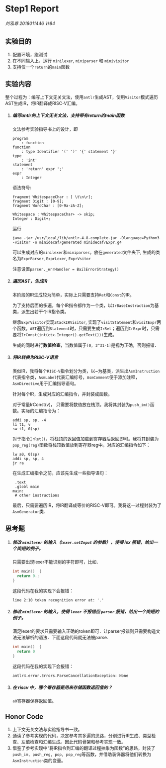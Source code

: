 # Step1 Report

###### 刘泓尊   2018011446   计84

## 实验目的

1. 配置环境，跑测试
2. 在不同输入上，运行 `minilexer`, `miniparser` 和 `minivisitor`
3. 支持仅一个`return`的`main`函数

## 实验内容

整个过程为：编写上下文无关文法，使用`antlr`生成AST，使用`Visitor`模式遍历AST生成IR，将IR翻译成RISC-V汇编。

1. ##### 编写antlr的上下文无关文法，支持带有return的main函数

   文法参考实验指导书上的设计，即

   ```antlr
   program
       : function
   function
       : type Identifier '(' ')' '{' statement '}'
   type
       : 'int'
   statement
       : 'return' expr ';'
   expr
       : Integer
   ```

   语法符号:

   ```antlr4
   fragment WhitespaceChar : [ \t\n\r];
   fragment Digit : [0-9];
   fragment WordChar : [0-9a-zA-Z];
   
   Whitespace : WhitespaceChar+ -> skip;
   Integer : Digit+;
   ```

   运行

   ```
   java -jar /usr/local/lib/antlr-4.8-complete.jar -Dlanguage=Python3 -visitor -o minidecaf/generated minidecaf/Expr.g4
   ```

   可以生成对应的`minilexer`和`miniparser`。放在`generated`文件夹下, 生成的类名为`ExprParser`, `ExprLexer`, `ExprVsitor`

   注意设置`parser._errHandler = BailErrorStrategy()`

2. ##### 遍历AST，生成IR

   本阶段的IR生成较为简单，实际上只需要支持`Ret`和`Const`的IR。

   为了支持后面的多遍，每个IR指令都作为一个类，以`IrBaseInstraction`为基类，派生出若干个IR指令类。

   继承`ExprVisitor`实现`StackIRVisitor`, 实现了`visitStatement`和`visitExpr`两个函数。`AST`遍历到`Statement`时，只需要生成`IrRet`；遍历到`IrExpr`时，只需要将`IrConst(int(ctx.Integer().getText()))`生成。

   生成的同时进行**数值检查**，当数值属于`[0, 2^31-1]`是视为正确，否则报错．

3. ##### 将IR转换为RISC-V语言

   类似IR，我将每个`RISC-V`指令划分为类，以~为基类，派生出`AsmInstruction`代表指令类，`AsmLabel`代表汇编标号，`AsmComment`便于添加注释，`AsmDirective`用于汇编指导语句。

   针对每个IR，生成对应的汇编指令，并封装成函数。

   对于常量IrConst(v)， 只需要将数值放在栈顶。我将其封装为`push_im()`函数。实际的汇编指令为：

   ```assembly
   addi sp, sp, -4
   li t1, v
   sw t1, 0(sp)
   ```

   对于指令`IrRet()`，将栈顶的返回值加载到寄存器后返回即可。我将其封装为`pop_reg(reg)`函数将栈顶数值放到寄存器reg中。对应的汇编指令如下：

   ```assembly
   lw a0, 0(sp)
   addi sp, sp, 4
   jr ra
   ```

   在生成汇编指令之前，应该先生成一些指导语句：

   ```assembly
   	.text
   	.globl main
   main:
   	# other instructions
   ```

   最后，只需要遍历IR，将IR翻译成等价的RISC-V即可。我将这一过程封装为了`AsmGenerator`类.

## 思考题

1. ##### 修改 `minilexer` 的输入（`lexer.setInput` 的参数），使得 lex 报错，给出一个简短的例子。

   只需要出现lexer不能识别的字符即可，比如`.`

   ```c
   int main()  {
     return 0.;
   }
   ```

   这段代码在我的实现下会报错：

   ```
   line 2:10 token recognition error at: '.'
   ```

   

2. ##### 修改 `minilexer` 的输入，使得 `lexer` 不报错但 `parser` 报错，给出一个简短的例子。

   满足lexer的要求只需要输入正确的token即可．让parser报错则只需要构造文法无法解析的语法．下面这段代码就无法被parse.

   ```c
   int main()  {
     return 0
   }
   ```

   这段代码在我的实现下会报错：

   ```
   antlr4.error.Errors.ParseCancellationException: None
   ```

3. ##### 在 riscv 中，哪个寄存器是用来存储函数返回值的？

   `a0`寄存器保存返回值。

## Honor Code

1. 上下文无关文法与实验指导书一致。
2. 通读了参考实现的代码，决定参考其多遍的思路，分别进行IR生成、类型检查、左值检查和汇编生成。因此代码骨架和参考实现一致。
  3. 借鉴了参考实现中“将IR指令到汇编的翻译过程抽象为函数”的思路，封装了`push_im, push_reg, pop, pop_reg`等函数，并借助装饰器将他们转换为`AsmInstruction`类的变量。


